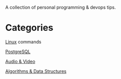 A collection of personal programming &amp; devops tips.

# Categories

[Linux](Linux.md) commands

[PostgreSQL](PostgreSQL.md)

[Audio & Video](Audio_Video.md)

[Algorithms & Data Structures](Algo_DS.md)
